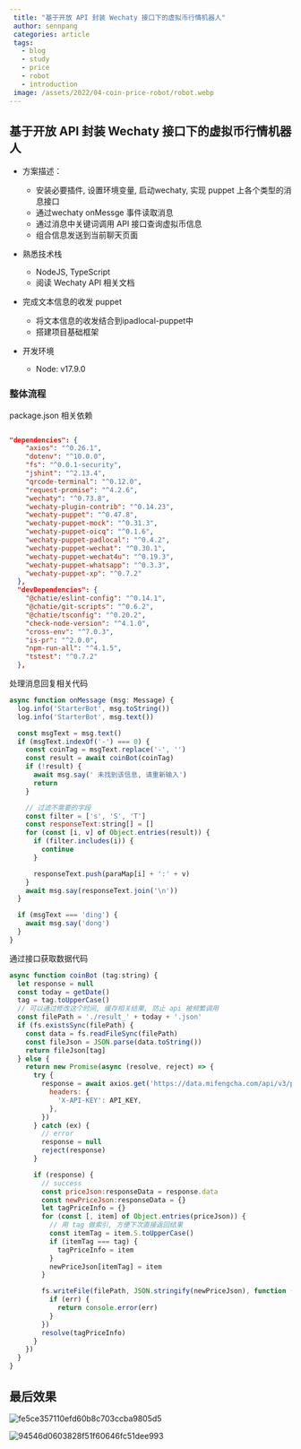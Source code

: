 ```yaml
---
 title: "基于开放 API 封装 Wechaty 接口下的虚拟币行情机器人"
 author: sennpang
 categories: article
 tags:
   - blog
   - study
   - price
   - robot
   - introduction
 image: /assets/2022/04-coin-price-robot/robot.webp
---
```


## 基于开放 API 封装 Wechaty 接口下的虚拟币行情机器人

- 方案描述：
  - 安装必要插件, 设置环境变量, 启动wechaty, 实现 puppet 上各个类型的消息接口
  - 通过wechaty onMessge 事件读取消息
  - 通过消息中关键词调用 API 接口查询虚拟币信息
  - 组合信息发送到当前聊天页面
- 熟悉技术栈
  - NodeJS, TypeScript
  - 阅读 Wechaty API 相关文档
- 完成文本信息的收发 puppet
  - 将文本信息的收发结合到ipadlocal-puppet中
  - 搭建项目基础框架

- 开发环境
  - Node: v17.9.0

### 整体流程

package.json 相关依赖

```json

"dependencies": {
    "axios": "^0.26.1",
    "dotenv": "^10.0.0",
    "fs": "^0.0.1-security",
    "jshint": "^2.13.4",
    "qrcode-terminal": "^0.12.0",
    "request-promise": "^4.2.6",
    "wechaty": "^0.73.8",
    "wechaty-plugin-contrib": "^0.14.23",
    "wechaty-puppet": "^0.47.8",
    "wechaty-puppet-mock": "^0.31.3",
    "wechaty-puppet-oicq": "^0.1.6",
    "wechaty-puppet-padlocal": "^0.4.2",
    "wechaty-puppet-wechat": "^0.30.1",
    "wechaty-puppet-wechat4u": "^0.19.3",
    "wechaty-puppet-whatsapp": "^0.3.3",
    "wechaty-puppet-xp": "^0.7.2"
  },
  "devDependencies": {
    "@chatie/eslint-config": "^0.14.1",
    "@chatie/git-scripts": "^0.6.2",
    "@chatie/tsconfig": "^0.20.2",
    "check-node-version": "^4.1.0",
    "cross-env": "^7.0.3",
    "is-pr": "^2.0.0",
    "npm-run-all": "^4.1.5",
    "tstest": "^0.7.2"
  },
```

处理消息回复相关代码

```js
async function onMessage (msg: Message) {
  log.info('StarterBot', msg.toString())
  log.info('StarterBot', msg.text())

  const msgText = msg.text()
  if (msgText.indexOf('-') === 0) {
    const coinTag = msgText.replace('-', '')
    const result = await coinBot(coinTag)
    if (!result) {
      await msg.say(' 未找到该信息, 请重新输入')
      return
    }

    // 过滤不需要的字段
    const filter = ['s', 'S', 'T']
    const responseText:string[] = []
    for (const [i, v] of Object.entries(result)) {
      if (filter.includes(i)) {
        continue
      }

      responseText.push(paraMap[i] + ':' + v)
    }
    await msg.say(responseText.join('\n'))
  }

  if (msgText === 'ding') {
    await msg.say('dong')
  }
}
```

通过接口获取数据代码

```js
async function coinBot (tag:string) {
  let response = null
  const today = getDate()
  tag = tag.toUpperCase()
  // 可以通过修改这个时间, 缓存相关结果, 防止 api 被频繁调用
  const filePath = './result_' + today + '.json'
  if (fs.existsSync(filePath) {
    const data = fs.readFileSync(filePath)
    const fileJson = JSON.parse(data.toString())
    return fileJson[tag]
  } else {
    return new Promise(async (resolve, reject) => {
      try {
        response = await axios.get('https://data.mifengcha.com/api/v3/price', {
          headers: {
            'X-API-KEY': API_KEY,
          },
        })
      } catch (ex) {
        // error
        response = null
        reject(response)
      }

      if (response) {
        // success
        const priceJson:responseData = response.data
        const newPriceJson:responseData = {}
        let tagPriceInfo = {}
        for (const [, item] of Object.entries(priceJson)) {
          // 用 tag 做索引, 方便下次直接返回结果
          const itemTag = item.S.toUpperCase()
          if (itemTag === tag) {
            tagPriceInfo = item
          }
          newPriceJson[itemTag] = item
        }

        fs.writeFile(filePath, JSON.stringify(newPriceJson), function (err) {
          if (err) {
            return console.error(err)
          }
        })
        resolve(tagPriceInfo)
      }
    })
  }
}
```

## 最后效果

![fe5ce357110efd60b8c703ccba9805d5](/assets/2022/04-coin-price-robot/fe5ce357110efd60b8c703ccba9805d5.webp)

![94546d0603828f51f60646fc51dee993](/assets/2022/04-coin-price-robot/94546d0603828f51f60646fc51dee993.webp)

